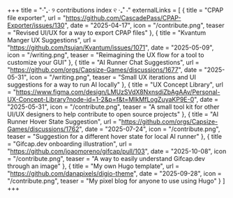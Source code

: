 +++
title = "⋅˚₊‧ ୨ contributions index ୧ ‧₊˚ ⋅"
externalLinks = [
  { title = "CPAP file exporter", url = "https://github.com/CascadePass/CPAP-Exporter/issues/130", date = "2025-04-17", icon = "/contribute.png", teaser = "Revised UI/UX for a way to export CPAP files" },
  { title = "Kvantum Manger UX Suggestions", url = "https://github.com/tsujan/Kvantum/issues/1071", date = "2025-05-09", icon = "/writing.png", teaser = "Reimagining the UX flow for a tool to customize your GUI" },
  { title = "AI Runner Chat Suggestions", url = "https://github.com/orgs/Capsize-Games/discussions/1677", date = "2025-05-31", icon = "/writing.png", teaser = "Small UX iterations and UI suggestions for a way to run AI locally" },
  { title = "UX Concept Library", url = "https://www.figma.com/design/LMUzSVdX8NxnsdiZbAgAAv/Personal-UX-Concept-Library?node-id=1-2&p=f&t=MIkMfLogZuyaKP9E-0", date = "2025-05-31", icon = "/contribute.png", teaser = "A small tool kit for other UI/UX designers to help contribute to open source projects" },
  { title = "AI Runner Hover State Suggestion", url = "https://github.com/orgs/Capsize-Games/discussions/1762", date = "2025-07-24", icon = "/contribute.png", teaser = "Suggestion for a different hover state for local AI runner" },
  { title = "Gifcap.dev onboarding illustration", url = "https://github.com/joaomoreno/gifcap/pull/103", date = "2025-10-08", icon = "/contribute.png", teaser = "A way to easily understand Gifcap.dev through an image" },
  { title = "My own Hugo template", url = "https://github.com/danapixels/digio-theme", date = "2025-09-28", icon = "/contribute.png", teaser = "My pixel blog for anyone to use using Hugo" }
]
+++